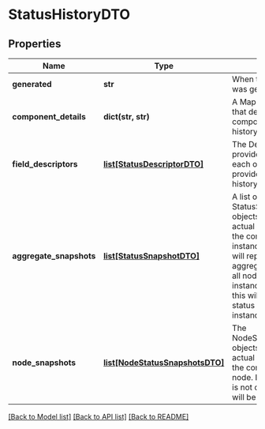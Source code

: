 # StatusHistoryDTO

## Properties
Name | Type | Description | Notes
------------ | ------------- | ------------- | -------------
**generated** | **str** | When the status history was generated. | [optional] 
**component_details** | **dict(str, str)** | A Map of key/value pairs that describe the component that the status history belongs to | [optional] 
**field_descriptors** | [**list[StatusDescriptorDTO]**](StatusDescriptorDTO.md) | The Descriptors that provide information on each of the metrics provided in the status history | [optional] 
**aggregate_snapshots** | [**list[StatusSnapshotDTO]**](StatusSnapshotDTO.md) | A list of StatusSnapshotDTO objects that provide the actual metric values for the component. If the NiFi instance is clustered, this will represent the aggregate status across all nodes. If the NiFi instance is not clustered, this will represent the status of the entire NiFi instance. | [optional] 
**node_snapshots** | [**list[NodeStatusSnapshotsDTO]**](NodeStatusSnapshotsDTO.md) | The NodeStatusSnapshotsDTO objects that provide the actual metric values for the component, for each node. If the NiFi instance is not clustered, this value will be null. | [optional] 

[[Back to Model list]](../nifiDocs.md#documentation-for-models) [[Back to API list]](../nifiDocs.md#documentation-for-api-endpoints) [[Back to README]](../nifiDocs.md)


